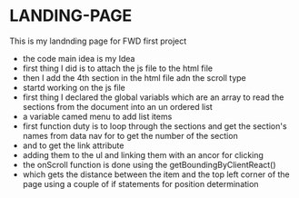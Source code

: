 # LANDING-PAGE
This is my landnding page for FWD first project 
* the code main idea is my Idea  
* first thing I did is to attach the js file to the html file 
* then I add the 4th section in the html file adn the scroll type 
*  startd working on the js file 
* first thing I declared the global variabls which are an array to read the sections from the document into an un ordered list 
* a variable camed menu to add list items 
* first function duty is to loop through the sections and get the section's names from data nav for to get the number of the section
* and to get the link attribute 
* adding them to the ul and linking them with an ancor for clicking 
* the onScroll function is done using the getBoundingByClientReact() 
* which gets the distance between the item and the top left corner of the page using a couple of if statements for position determination
